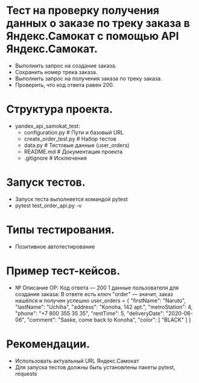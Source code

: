 # Тест на проверку получения данных о заказе по треку заказа в Яндекс.Самокат с помощью API Яндекс.Самокат.
- Выполнить запрос на создание заказа.
- Сохранить номер трека заказа.
- Выполнить запрос на получения заказа по треку заказа.
- Проверить, что код ответа равен 200.

# Структура проекта.
- yandex_api_samokat_test:
    - configuration.py # Пути и базовый URL
    - create_order_test.py # Набор тестов
    - data.py # Тестовые данные (user_orders)
    - README.md # Документация проекта
    - .gitignore # Исключения
    
# Запуск тестов.
- Запуск теста выполняется командой pytest
- pytest test_order_api.py -v

# Типы тестирования.
- Позитивное автотестирование 

# Пример тест-кейсов.
-   №	Описание	                                ОР: Код ответа — 200
    1	данные пользователя для создания заказа:         В ответе есть ключ "order" — значит, заказ нашёлся и получен успешно
user_orders = {
    "firstName": "Naruto",
    "lastName": "Uchiha",
    "address": "Konoha, 142 apt.",
    "metroStation": 4,
    "phone": "+7 800 355 35 35",
    "rentTime": 5,
    "deliveryDate": "2020-06-06",
    "comment": "Saske, come back to Konoha",
    "color": [
        "BLACK"
    ]
}	

# Рекомендации.
- Использовать актуальный URL Яндекс.Самокат
- Для запуска тестов должны быть установлены пакеты pytest, requests